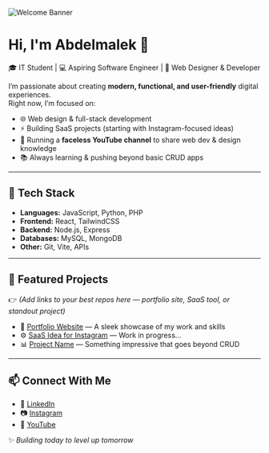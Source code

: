 ![Welcome Banner](https://your-image-link.com/banner.png)

# Hi, I'm Abdelmalek 👋

🎓 IT Student | 💻 Aspiring Software Engineer | 🚀 Web Designer & Developer  

I’m passionate about creating **modern, functional, and user-friendly** digital experiences.  
Right now, I’m focused on:  
- 🌐 Web design & full-stack development  
- ⚡ Building SaaS projects (starting with Instagram-focused ideas)  
- 🎥 Running a **faceless YouTube channel** to share web dev & design knowledge  
- 📚 Always learning & pushing beyond basic CRUD apps  

---

## 🔧 Tech Stack
- **Languages:** JavaScript, Python, PHP  
- **Frontend:** React, TailwindCSS  
- **Backend:** Node.js, Express  
- **Databases:** MySQL, MongoDB  
- **Other:** Git, Vite, APIs  

---

## 🌟 Featured Projects
👉 *(Add links to your best repos here — portfolio site, SaaS tool, or standout project)*  

- 🔗 [Portfolio Website](#) — A sleek showcase of my work and skills  
- ⚙️ [SaaS Idea for Instagram](#) — Work in progress…  
- 📊 [Project Name](#) — Something impressive that goes beyond CRUD  


---

## 📫 Connect With Me
- 💼 [LinkedIn](#)  
- 📷 [Instagram](#)  
- 🎥 [YouTube](#)  

✨ *Building today to level up tomorrow*  
